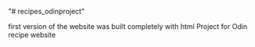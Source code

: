 "# recipes_odinproject"

first version of the website was built completely with html
Project for Odin
recipe website
